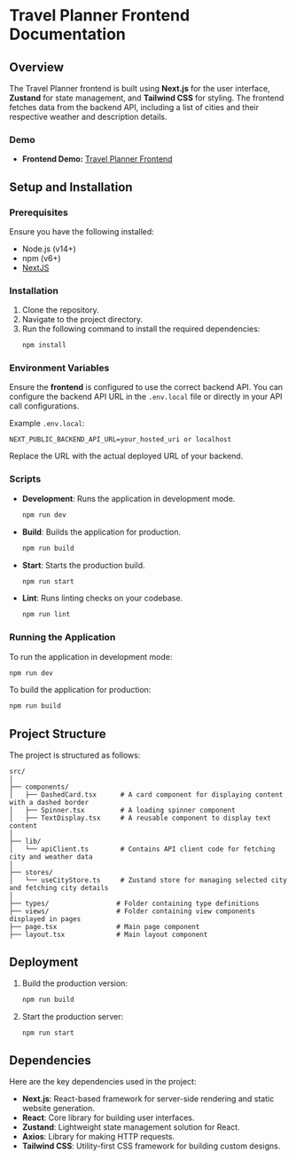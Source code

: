 # Travel Planner Frontend Documentation

## Overview

The Travel Planner frontend is built using **Next.js** for the user interface, **Zustand** for state management, and **Tailwind CSS** for styling. The frontend fetches data from the backend API, including a list of cities and their respective weather and description details.

### Demo
- **Frontend Demo:** [Travel Planner Frontend](https://vercel.com/paos-projects-5224611f/travel-planner-fe)

## Setup and Installation

### Prerequisites
Ensure you have the following installed:
- Node.js (v14+)
- npm (v6+)
- [NextJS](https://nextjs.org/docs/)

### Installation
1. Clone the repository.
2. Navigate to the project directory.
3. Run the following command to install the required dependencies:
    ```bash
    npm install
    ```

### Environment Variables

Ensure the **frontend** is configured to use the correct backend API. You can configure the backend API URL in the `.env.local` file or directly in your API call configurations.

Example `.env.local`:

```env
NEXT_PUBLIC_BACKEND_API_URL=your_hosted_uri or localhost
```

Replace the URL with the actual deployed URL of your backend.

### Scripts

- **Development**: Runs the application in development mode.
    ```bash
    npm run dev
    ```

- **Build**: Builds the application for production.
    ```bash
    npm run build
    ```

- **Start**: Starts the production build.
    ```bash
    npm run start
    ```

- **Lint**: Runs linting checks on your codebase.
    ```bash
    npm run lint
    ```

### Running the Application

To run the application in development mode:

```bash
npm run dev
```

To build the application for production:

```bash
npm run build
```

## Project Structure

The project is structured as follows:

```
src/
│
├── components/
│   ├── DashedCard.tsx      # A card component for displaying content with a dashed border
│   ├── Spinner.tsx         # A loading spinner component
│   ├── TextDisplay.tsx     # A reusable component to display text content
│
├── lib/
│   └── apiClient.ts        # Contains API client code for fetching city and weather data
│
├── stores/
│   └── useCityStore.ts     # Zustand store for managing selected city and fetching city details
│
├── types/                 # Folder containing type definitions
├── views/                 # Folder containing view components displayed in pages
├── page.tsx               # Main page component
├── layout.tsx             # Main layout component
```

## Deployment

1. Build the production version:
    ```bash
    npm run build
    ```

2. Start the production server:
    ```bash
    npm run start
    ```

## Dependencies

Here are the key dependencies used in the project:

- **Next.js**: React-based framework for server-side rendering and static website generation.
- **React**: Core library for building user interfaces.
- **Zustand**: Lightweight state management solution for React.
- **Axios**: Library for making HTTP requests.
- **Tailwind CSS**: Utility-first CSS framework for building custom designs.
